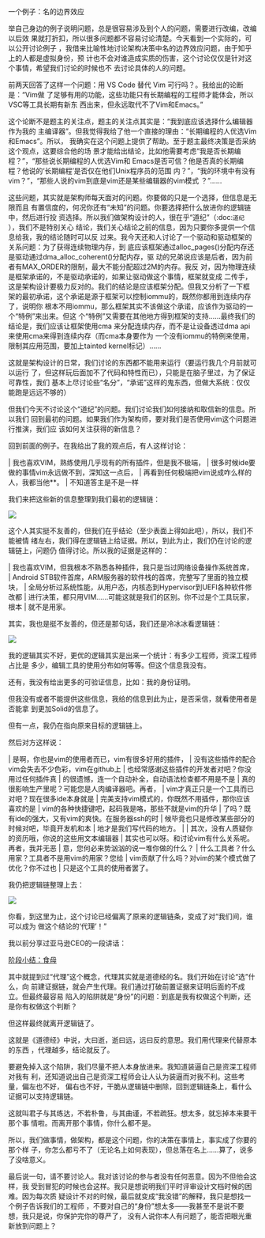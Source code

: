     
一个例子：名的边界效应

举自己身边的例子说明问题，总是很容易涉及到个人的问题，需要进行改编，改编以后效
果就打折扣，所以很多问题都不容易讨论清楚。今天看到一个实际的，可以公开讨论例子
，我借来比喻性地讨论架构决策中名的边界效应问题，由于知乎上的人都是虚拟身份，预
计也不会对谁造成实质的伤害，这个讨论仅仅是针对这个事情，希望我们讨论的时候也不
去讨论具体的人的问题。

前两天回答了这样一个问题：用 VS Code 替代 Vim 可行吗？。我给出的论断是：“Vim做
了足够有用的功能，这些功能只有长期编程的工程师才能体会，所以VSC等工具长期有新东
西出来，但永远取代不了Vim和Emacs。”

这个论断不是题主的关注点，题主的关注点其实是：“我到底应该选择什么编辑器作为我的
主编译器”。但我觉得我给了他一个直接的理由：“长期编程的人优选Vim和Emacs”。所以，
我确实在这个问题上提供了帮助。至于题主最终决策是否采纳这个观点，这要综合他的场
景才能给出结论，比如他需要考虑“我是否长期编程？”，“那些说长期编程的人优选Vim和
Emacs是否可信？他是否真的长期编程？他说的‘长期编程’是否仅在他们Unix程序员的范围
内？”，“我的环境中有没有vim？”，“那些人说的vim到底是vim还是某些编辑器的vim模式
？”……

这些问题，其实就是架构师每天面对的问题。你要做的只是一个选择，但信息是无限而且
有置信度的，何况你还有“未知”的问题。你要选择把什么放进你的逻辑链中，然后进行投
资选择。所以我们做架构设计的人，很在乎“道纪”（:doc:`道纪` ），我们不是特别关心
结论，我们关心结论之前的信息，因为只要你多提供一个信息给我，我的结论随时可以反
过来。我今天还和人讨论了一个驱动和驱动框架的关系问题：为了获得连续物理内存，到
底应该框架通过alloc_pages()分配内存还是驱动通过dma_alloc_coherent()分配内存，驱
动的兄弟说应该是后者，因为前者有MAX_ORDER的限制，最大不能分配超过2M的内存。我反
对，因为物理连续是框架承诺的，不是驱动承诺的，如果让驱动做这个事情，框架就变成
二传手，这是架构设计要极力反对的。我们的结论是应该框架分配。但我又分析了一下框
架的最初承诺，这个承诺是源于框架可以控制iommu的，既然你都用到连续内存了，说明你
根本不用iommu，那么框架其实不该做这个承诺，应该作为驱动的一个“特例”来出来。但这
个“特例”又需要在其他地方得到框架的支持……最终我们的结论是，我们应该让框架使用cma
来分配连续内存，而不是让设备透过dma api来使用cma来得到连续内存（而cma本身要作为
一个没有iommu的特例来使用，限制其应用范围，要加上tainted kernel标记）……

这就是架构设计的日常，我们讨论的东西都不能用来运行（要运行我几个月前就可以运行
了，但这样玩后面加不了代码和特性而已），只能是在脑子里过，为了保证可靠性，我们
基本上尽讨论些“名分”，“承诺”这样的鬼东西，但做大系统：仅仅能跑是远远不够的）

但我们今天不讨论这个“道纪”的问题。我们讨论我们如何接纳和取信新的信息。所以我们
回到最初的问题。如果我们作为架构师，要对我们是否使用vim这个问题进行推演，我们应
该如何关注获得的新信息？

回到前面的例子。在我给出了我的观点后，有人这样讨论：

  | 我也喜欢VIM，熟练使用几乎现有的所有插件，但是我不极端，
  | 很多时候ide要做的事情vim永远做不到，深知这一点后，
  | 再看到任何极端把vim说成咋么样的人，我都当他**。
  | 不知道答主是不是一样

我们来把这些新的信息整理到我们最初的逻辑链：

![](_static/vim逻辑链1.jpg)

这个人其实挺不友善的，但我们在乎结论（至少表面上得如此吧），所以，我们不能被情
绪左右，我们得在逻辑链上给证据。所以，到此为止，我们仍在讨论的逻辑链上，问题仍
值得讨论。所以我的证据是这样的：

  | 我也喜欢VIM，但我根本不熟悉各种插件，我只是当过网络设备操作系统首席，
  | Android STB软件首席，ARM服务器的软件栈的首席，完整写了里面的独立模块，
  | 全局分析过系统性能，从用户态，内核态到Hypervisor到UEFI各种软件修改都
  | 进行决策，都只用VIM……可能这就是我们的区别。你不过是个工具玩家，根本
  | 就不是用家。

其实，我也是挺不友善的，但还是那句话，我们还是冷冰冰看逻辑链：

![](_static/vim逻辑链2.jpg)

我的逻辑其实不好，更优的逻辑其实是出来一个统计：有多少工程师，资深工程师占比是
多少，编辑工具的使用分布如何等等。但这个信息我没有。

还有，我没有给出更多的可验证信息，比如：我的身份证明。

但我没有或者不能提供这些信息，我给的信息到此为止，是否采信，就看使用者是否能拿
到更加Solid的信息了。

但有一点，我仍在指向原来目标的逻辑链上。

然后对方这样说：

  | 是啊，你也是vim的使用者而已，vim有很多好用的插件，
  | 没有这些插件的配合vim会失去不少色彩，vim在github上
  | 也经常感谢这些插件的开发者对吧？你没用过任何插件真
  | 的很遗憾，连一个自动补全，自动语法检查都不用是不是
  | 真的很影响生产里呢？可能您是人肉编译器吧。再者，
  | vim才真正只是一个工具而已对吧？现在很多ide本身就是
  | 完美支持vim模式的，你既然不用插件，那你应该喜欢的是
  | vim的各种快捷键吧，起码我是咯，那些不就是vim的升华
  | 了吗？既有ide的强大，又有vim的爽快。在服务器ssh的时
  | 候毕竟也只是修改某些部分的时候对吧，毕竟开发机和本
  | 地才是我们写代码的地方。
  |
  | 其次，没有人质疑你的资历哦，你说的这些用文本编辑器
  | 其实也可以呀。和讨论vim有什么关系呢。再者，我并无恶
  | 意，您何必来势汹汹的说一堆你做的什么？
  | 什么工具者？什么用家？工具者不是用vim的用家？您给
  | vim贡献了什么吗？对vim的某个模式做了优化？你不过也
  | 只是这个工具的使用者罢了。

我仍把逻辑链整理上去：

![](_static/vim逻辑链3.jpg)

你看，到这里为止，这个讨论已经偏离了原来的逻辑链条，变成了对“我们间，谁可以成为
做这个结论的‘代理’！”

我以前分享过亚马逊CEO的一段讲话：

  [阶段小结：食母](../道德经直译/阶段小结：食母.md)

其中就提到过“代理”这个概念，代理其实就是道德经的名。我们开始在讨论“选”什么，向
前建证据链，就会产生代理。我们通过打破前置证据来证明后面的不成立。但最终最容易
陷入的陷阱就是“身份”的问题：到底是我有权做这个判断，还是你有权做这个判断？

但这样最终就离开逻辑链了。

这就是《道德经》中说，大曰逝，逝曰远，远曰反的意思。我们用代理来代替原本的东西
，代理越多，结论就反了。

要避免掉入这个陷阱，我们尽量不把人本身放进来。我知道装逼自己是资深工程师对我有
利，还知道说出自己是资深工程师会让人认为装逼而对我不利。这些考量，偏左也不好，
偏右也不好，干脆从逻辑链中删除，回到逻辑链条上，看什么证据可以支持逻辑链。

这就叫君子与其练达，不若朴鲁，与其曲谨，不若疏狂。想太多，就忘掉本来要干那个事
情啦。而离开那个事情，你什么都不是。

所以，我们做事情，做架构，都是这个问题，你的决策在事情上，事实成了你要的那个样
子，你怎么都亏不了（无论名上如何表现），但总落在名上……算了，说多了没啥意义。

最后说一句，请不要讨论人。我对该讨论的参与者没有任何恶意。因为不但他会这样，我
受到冒犯的时候也会这样。我只是想说明我们平时评审设计文档时候的困难。因为每次质
疑设计不对的时候，最后就变成“我没错”的解释，我只是想找一个例子告诉我们的工程师
，不要对自己的“身份”想太多——我甚至不是说不要想，我只是说，你保护完你的尊严了，
没有人说你本人有问题了，能否把眼光重新放到问题上？
